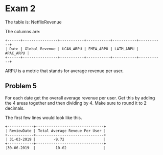 # Exam 2

The table is: NetflixRevenue

The columns are:
```
+------+----------------+-----------+-----------+-----------+-----------+
| Date | Global Revenue | UCAN_ARPU | EMEA_ARPU | LATM_ARPU | APAC_ARPU |
+------+----------------+-----------+-----------+-----------+-----------+
```

ARPU is a metric that stands for average revenue per user.

## Problem 5

For each date get the overall average revenue per user. 
Get this by adding the 4 areas together and then dividing by 4.
Make sure to round it to 2 decimals.

The first few lines would look like this.
```
+------------+-------------------------------+
| ReviewDate | Total Average Reveue Per User |
+------------+-------------------------------+
| 31-03-2019 |        -9.72                  |
+------------+-------------------------------+
|30-06-2019  |         10.02                 |
```
